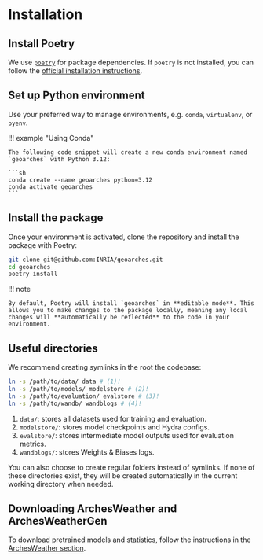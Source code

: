 # Installation

## Install Poetry

We use [`poetry`](https://python-poetry.org/docs/) for package dependencies. If `poetry` is not installed, you can follow the [official installation instructions](https://python-poetry.org/docs/#installation).

## Set up Python environment

Use your preferred way to manage environments, e.g. `conda`, `virtualenv`, or `pyenv`.

!!! example "Using Conda"

    The following code snippet will create a new conda environment named `geoarches` with Python 3.12:

    ```sh
    conda create --name geoarches python=3.12
    conda activate geoarches
    ```

## Install the package

Once your environment is activated, clone the repository and install the package with Poetry:

```sh
git clone git@github.com:INRIA/geoarches.git
cd geoarches
poetry install
```

!!! note
    
    By default, Poetry will install `geoarches` in **editable mode**. This allows you to make changes to the package locally, meaning any local changes will **automatically be reflected** to the code in your environment.

## Useful directories

We recommend creating symlinks in the root the codebase:

```sh
ln -s /path/to/data/ data # (1)!
ln -s /path/to/models/ modelstore # (2)!
ln -s /path/to/evaluation/ evalstore # (3)!
ln -s /path/to/wandb/ wandblogs # (4)!
```

1. `data/`: stores all datasets used for training and evaluation.
2. `modelstore/`: stores model checkpoints and Hydra configs.
3. `evalstore/`: stores intermediate model outputs used for evaluation metrics.
4. `wandblogs/`: stores Weights & Biases logs.

You can also choose to create regular folders instead of symlinks. If none of these directories exist, they will be created automatically in the current working directory when needed.

## Downloading ArchesWeather and ArchesWeatherGen

To download pretrained models and statistics, follow the instructions in the [ArchesWeather section](../archesweather/index.md).
